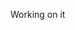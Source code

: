 Working on it

<!---
Aragon-Joaquin/Aragon-Joaquin is a ✨ special ✨ repository because its `README.md` (this file) appears on your GitHub profile.
You can click the Preview link to take a look at your changes.
--->
